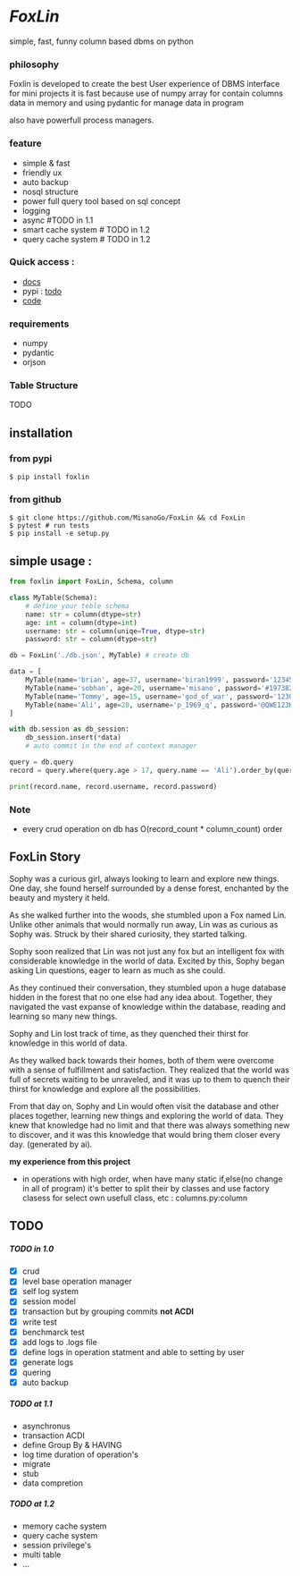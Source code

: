 # **_FoxLin_**
simple, fast, funny column based dbms on python

### philosophy
Foxlin is developed to create the best User experience of DBMS interface for mini projects
it is fast because use of numpy array for contain columns data in memory
and using pydantic for manage data in program

also have powerfull process managers.

### feature
 * simple & fast
 * friendly ux
 * auto backup
 * nosql structure
 * power full query tool based on sql concept
 * logging
 * async #TODO in 1.1
 * smart cache system # TODO in 1.2
 * query cache system # TODO in 1.2

### Quick access :
 - [docs](https://GitHub.com/MisanoGo/FoxLin/blob/stable/docs)
 - pypi : [todo]()
 - [code](https://GitHub.com/MisanoGo/FoxLin)


### requirements
 * numpy
 * pydantic
 * orjson

### Table Structure
TODO

## installation

### from pypi
```console
$ pip install foxlin
```

### from github
``` console
$ git clone https://github.com/MisanoGo/FoxLin && cd FoxLin
$ pytest # run tests
$ pip install -e setup.py
```

## simple usage :
```Python
from foxlin import FoxLin, Schema, column

class MyTable(Schema):
    # define your teble schema
    name: str = column(dtype=str)
    age: int = column(dtype=int)
    username: str = column(uniqe=True, dtype=str)
    password: str = column(dtype=str)

db = FoxLin('./db.json', MyTable) # create db

data = [
    MyTable(name='brian', age=37, username='biran1999', password='123456789'),
    MyTable(name='sobhan', age=20, username='misano', password='#197382645#'),
    MyTable(name='Tommy', age=15, username='god_of_war', password='123QWEasdZXC'),
    MyTable(name='Ali', age=20, username='p_1969_q', password='@QWE123KFH@')
]

with db.session as db_session:
    db_session.insert(*data)
    # auto commit in the end of context manager

query = db.query
record = query.where(query.age > 17, query.name == 'Ali').order_by(query.age).first()

print(record.name, record.username, record.password)
```

### Note
 - every crud operation on db has O(record_count * column_count) order

## FoxLin Story

Sophy was a curious girl, always looking to learn and explore new things. One day, she found herself surrounded by a dense forest, enchanted by the beauty and mystery it held.

As she walked further into the woods, she stumbled upon a Fox named Lin. Unlike other animals that would normally run away, Lin was as curious as Sophy was. Struck by their shared curiosity, they started talking.

Sophy soon realized that Lin was not just any fox but an intelligent fox with considerable knowledge in the world of data. Excited by this, Sophy began asking Lin questions, eager to learn as much as she could.

As they continued their conversation, they stumbled upon a huge database hidden in the forest that no one else had any idea about. Together, they navigated the vast expanse of knowledge within the database, reading and learning so many new things.

Sophy and Lin lost track of time, as they quenched their thirst for knowledge in this world of data.

As they walked back towards their homes, both of them were overcome with a sense of fulfillment and satisfaction. They realized that the world was full of secrets waiting to be unraveled, and it was up to them to quench their thirst for knowledge and explore all the possibilities.

From that day on, Sophy and Lin would often visit the database and other places together, learning new things and exploring the world of data. They knew that knowledge had no limit and that there was always something new to discover, and it was this knowledge that would bring them closer every day.
(generated by ai).


**my experience from this project**
 * in operations with high order, when have many static if,else(no change in all of program)
 it's better to split their by classes and use factory clasess for select own usefull class, etc : columns.py:column


## TODO

##### TODO in 1.0
- [x] crud
- [x] level base operation manager
- [x] self log system
- [x] session model
- [x] transaction but by grouping commits **not ACDI**
- [x] write test
- [x] benchmarck test
- [x] add logs to .logs file
- [x] define logs in operation statment and able to setting by user
- [x] generate logs
- [x] quering
- [x] auto backup

##### TODO at 1.1
- asynchronus
- transaction ACDI
- define Group By & HAVING
- log time duration of operation's 
- migrate
- stub
- data compretion

##### TODO at 1.2
- memory cache system
- query cache system
- session privilege's
- multi table
- ...


